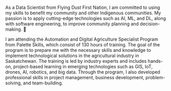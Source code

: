 As a Data Scientist from Flying Dust First Nation, I am committed to using my skills to benefit my community and other Indigenous communities. My passion is to apply cutting-edge technologies such as AI, ML, and DL, along with software engineering, to improve community planning and decision-making. 🌱 

I am attending the Automation and Digital Agriculture Specialist Program from Palette Skills, which consist of 130 hours of training. The goal of the program is to prepare me with the necessary skills and knowledge to implement technological solutions in the agricultural industry in Saskatchewan. The training is led by industry experts and includes hands-on, project-based learning in emerging technologies such as GIS, IoT, drones, AI, robotics, and big data. Through the program, I also developed professional skills in project management, business development, problem-solving, and team-building.

<!---
Metaluv/Metaluv is a ✨ special ✨ repository because its `README.md` (this file) appears on your GitHub profile.
You can click the Preview link to take a look at your changes.
--->

